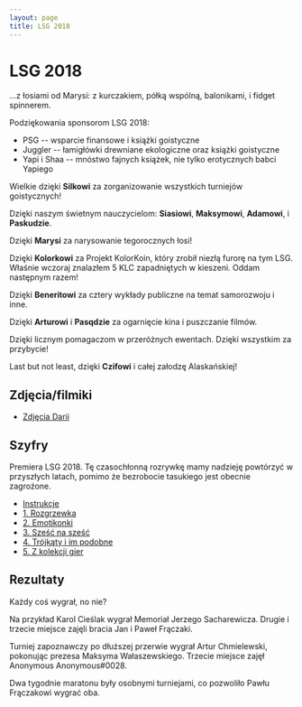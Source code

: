 ```yaml
---
layout: page
title: LSG 2018
---
```


# LSG 2018

...z łosiami od Marysi: z kurczakiem, półką wspólną, balonikami, i fidget spinnerem.

Podziękowania sponsorom LSG 2018:

- PSG -- wsparcie finansowe i książki goistyczne
- Juggler -- łamigłówki drewniane ekologiczne oraz książki goistyczne
- Yapi i Shaa -- mnóstwo fajnych książek, nie tylko erotycznych babci Yapiego

Wielkie dzięki **Silkowi** za zorganizowanie wszystkich turniejów goistycznych!

Dzięki naszym świetnym nauczycielom: **Siasiowi**, **Maksymowi**, **Adamowi**, i **Paskudzie**.

Dzięki **Marysi** za narysowanie tegorocznych łosi!

Dzięki **Kolorkowi** za Projekt KolorKoin, który zrobił niezłą furorę na tym LSG. Właśnie wczoraj znalazłem 5 KLC zapadniętych w kieszeni. Oddam następnym razem!

Dzięki **Beneritowi** za cztery wykłady publiczne na temat samorozwoju i inne.

Dzięki **Arturowi** i **Pasqdzie** za ogarnięcie kina i puszczanie filmów.

Dzięki licznym pomagaczom w przeróżnych ewentach. Dzięki wszystkim za przybycie!

Last but not least, dzięki **Czifowi** i całej załodzę Alaskańskiej!

## Zdjęcia/filmiki

- [Zdjęcia Darii](https://photos.app.goo.gl/fk1U4icBTBY6irH68)

## Szyfry

Premiera LSG 2018. Tę czasochłonną rozrywkę mamy nadzieję powtórzyć w przyszłych latach, pomimo że bezrobocie tasukiego jest obecnie zagrożone.

- [Instrukcje](/public/2018/szyfry-0-intro.pdf)
- [1. Rozgrzewka](public/2018/szyfry-1.pdf)
- [2. Emotikonki](public/2018/szyfry-2.pdf)
- [3. Sześć na sześć](public/2018/szyfry-3.pdf)
- [4. Trójkąty i im podobne](public/2018/szyfry-4.pdf)
- [5. Z kolekcji gier](public/2018/szyfry-5.pdf)

## Rezultaty

Każdy coś wygrał, no nie?

Na przykład Karol Cieślak wygrał Memoriał Jerzego Sacharewicza. Drugie i trzecie miejsce zajęli bracia Jan i Paweł Frączaki.

Turniej zapoznawczy po dłuższej przerwie wygrał Artur Chmielewski, pokonując prezesa Maksyma Wałaszewskiego. Trzecie miejsce zajęł Anonymous Anonymous#0028.

Dwa tygodnie maratonu były osobnymi turniejami, co pozwoliło Pawłu Frączakowi wygrać oba.
